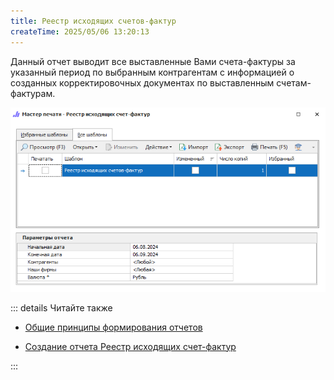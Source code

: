 ```yaml
---
title: Реестр исходящих счетов-фактур
createTime: 2025/05/06 13:20:13
---
```

Данный отчет выводит все выставленные Вами счета-фактуры за указанный период по выбранным контрагентам с информацией о созданных корректировочных документах по выставленным счетам-фактурам.

![](../../../assets/specification/reestr_iskhodyashchikh_schetov_faktur_1.png)

::: details Читайте также

- [Общие принципы формирования отчетов](../obshchie_printsipy_formirovaniya_otchetov.md)

- [Создание отчета Реестр исходящих счет-фактур](../../../work/otchety/finansovye_otchety/reestr_iskhodyashchikh_schet-faktur.md)

:::